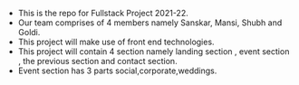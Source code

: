 + This is the repo for Fullstack Project 2021-22.
+ Our team comprises of 4 members namely Sanskar, Mansi, Shubh and Goldi.
+ This project will make use of front end technologies.
+ This project will contain 4 section namely landing section , event section , the previous section and contact section.
+ Event section has 3 parts social,corporate,weddings.